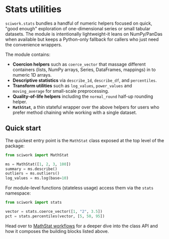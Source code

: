 # Stats utilities

`sciwork.stats` bundles a handful of numeric helpers focused on quick, "good
enough" exploration of one-dimensional series or small tabular datasets. The
module is intentionally lightweight-it leans on NumPy/PanDas when available but
keeps a Python-only fallback for callers who just need the convenience wrappers.

The module contains:

- **Coercion helpers** such as `coerce_vector` that massage different containers
  (lists, NumPy arrays, Series, DataFrames, mappings) in to numeric 1D arrays.
- **Descriptive statistics** via `describe_1d`, `describe_df`, and `percentiles`.
- **Transform utilities** such as `log_values`, `power_values` and 
`moving_average` for small-scale preprocessing.
- **Quality-of-life helpers** including the `normal_round` half-up rounding helper.
- **`MathStat`**, a thin stateful wrapper over the above helpers for users who
prefer method chaining while working with a single dataset.

## Quick start

The quickest entry point is the `MathStat` class exposed at the top level of the
package:

```python
from sciwork import MathStat

ms = MathStat([1, 2, 3, 100])
summary = ms.describe()
outliers = ms.outliers()
log_values = ms.log(base=10)
```

For module-level functions (stateless usage) access them via the `stats`
namespace:

```python
from sciwork import stats

vector = stats.coerce_vector([1, "2", 3.5])
pct = stats.percentiles(vector, [5, 50, 95])
```

Head over to [MathStat workflows](mathstat.md) for a deeper dive into the class
API and how it composes the building blocks listed above.